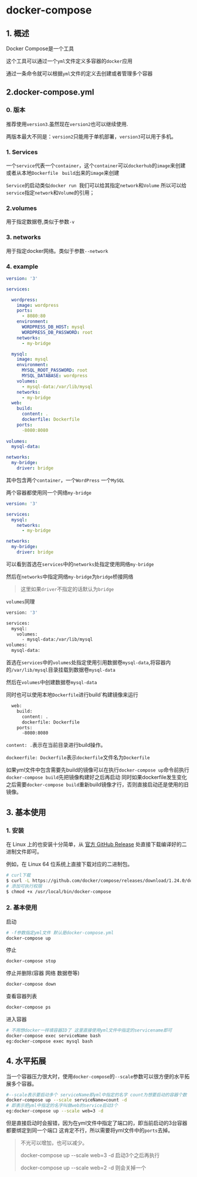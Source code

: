 # docker-compose

## 1. 概述

Docker Compose是一个工具

这个工具可以通过一个`yml`文件定义多容器的`docker`应用

通过一条命令就可以根据`yml`文件的定义去创建或者管理多个容器

## 2.docker-compose.yml

### 0. 版本

推荐使用`version3`.虽然现在`version2`也可以继续使用.

两版本最大不同是：`version2`只能用于单机部署，`version3`可以用于多机。

### 1. Services

一个`service`代表一个`container`，这个`container`可以`dockerhub`的`image`来创建 或者从本地`Dockerfile ` `build`出来的`image`来创建

`Service`的启动类似`docker run `我们可以给其指定`network`和`Volume` 所以可以给`service`指定`network`和`Volume`的引用；

### 2.volumes

用于指定数据卷,类似于参数`-v`

### 3. networks

用于指定docker网络。类似于参数`--network`

### 4. example

```yaml
version: '3'

services:

  wordpress:
    image: wordpress
    ports:
      - 8080:80
    environment:
      WORDPRESS_DB_HOST: mysql
      WORDPRESS_DB_PASSWORD: root
    networks:
      - my-bridge

  mysql:
    image: mysql
    environment:
      MYSQL_ROOT_PASSWORD: root
      MYSQL_DATABASE: wordpress
    volumes:
      - mysql-data:/var/lib/mysql
    networks:
      - my-bridge
  web:
    build:
      content: .
      dockerfile: Dockerfile
    ports:
      -8080:8080
      
volumes:
  mysql-data:

networks:
  my-bridge:
    driver: bridge
```



其中包含两个`container`，一个`WordPress` 一个`MySQL`

两个容器都使用同一个网络`my-bridge`

```yaml
version: '3'

services:
  mysql:
    networks:
      - my-bridge

networks:
  my-bridge:
    driver: bridge
```

可以看到首选在`services`中的`networks`处指定使用网络`my-bridge`

然后在`networks`中指定网络`my-bridge`为`bridge`桥接网络

>  这里如果`driver`不指定的话默认为`bridge`



`volumes`同理

```sh
version: '3'

services:
  mysql:
    volumes:
      - mysql-data:/var/lib/mysql
volumes:
  mysql-data:
```

首选在`services`中的`volumes`处指定使用引用数据卷`mysql-data`,将容器内的`/var/lib/mysql`目录挂载到数据卷`mysql-data`

然后在`volumes`中创建数据卷`mysql-data`



同时也可以使用本地`Dockerfile`进行build`构建镜像来运行

```sh
  web:
    build:
      content: .
      dockerfile: Dockerfile
    ports:
      -8080:8080
```

`content: .`表示在当前目录进行build操作。

`dockeerfile: Dockerfile`表示`dockerfile`文件名为`Dockerfile`

如果yml文件中包含需要先build的镜像可以在执行`docker-compose up`命令前执行`docker-compose build`先把镜像构建好之后再启动
同时如果dockerfile发生变化之后需要`docker-compose build`重新build镜像才行，否则直接启动还是使用的旧镜像。


## 3. 基本使用

### 1. 安装

在 Linux 上的也安装十分简单，从 [官方 GitHub Release](https://github.com/docker/compose/releases) 处直接下载编译好的二进制文件即可。

例如，在 Linux 64 位系统上直接下载对应的二进制包。

```sh
# curl下载
$ curl -L https://github.com/docker/compose/releases/download/1.24.0/docker-compose-`uname -s`-`uname -m` -o /usr/local/bin/docker-compose
# 添加可执行权限
$ chmod +x /usr/local/bin/docker-compose
```

### 2. 基本使用

启动

```sh
# -f参数指定yml文件 默认是docker-compose.yml
docker-compose up 
```

停止

```sh
docker-compose stop
```

停止并删除(容器 网络 数据卷等)

```sh
docker-compose down
```

查看容器列表

```sh
docker-compose ps
```



进入容器

```sh
# 不用想docker一样填容器ID了 这里直接使用yml文件中指定的servicename即可
docker-compose exec serviceName bash
eg:docker-compose exec mysql bash
```



## 4. 水平拓展

当一个容器压力很大时，使用`docker-compose`的`--scale`参数可以很方便的水平拓展多个容器。

```sh
#--scale表示要启动多个 serviceName即yml中指定的名字 count为想要启动的容器个数
docker-compose up --scale serviceName=count -d
# 即表示把yml中指定的名字叫做web的service启动3个
eg:docker-compose up --scale web=3 -d
```

但是直接启动时会报错，因为在yml文件中指定了端口的，即当前启动的3台容器都要绑定到同一个端口 这肯定不行，所以需要将yml文件中的`ports`去掉。

>  不光可以增加，也可以减少。
>
> docker-compose up --scale web=3 -d 启动3个之后再执行
>
> docker-compose up --scale web=2 -d 则会关掉一个